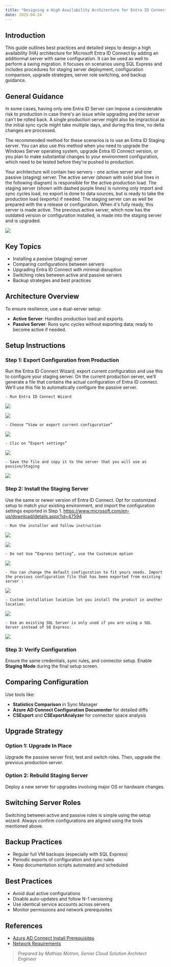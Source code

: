 ```yaml
---
title: "Designing a High Availability Architecture for Entra ID Connect"
date: 2025-04-24
---
```


## Introduction

This guide outlines best practices and detailed steps to design a high availability (HA) architecture for Microsoft Entra ID Connect by adding an additionnal server with same configuration.
It can be used as well to perform a swing migration.
It focuses on scenarios using SQL Express and includes procedures for staging server deployment, configuration comparison, upgrade strategies, server role switching, and backup guidance.

## General Guidance

In some cases, having only one Entra ID Server can impose a considerable risk to production in case there's an issue while upgrading and the server can't be rolled back. A single production server might also be impractical as the initial sync cycle might take multiple days, and during this time, no delta changes are processed.

The recommended method for these scenarios is to use an Entra ID Staging server. You can also use this method when you need to upgrade the Windows Server operating system, upgrade Entra ID Connect version, or you plan to make substantial changes to your environment configuration, which need to be tested before they're pushed to production.

Your architecture will contain two servers - one active server and one passive (staging) server. The active server (shown with solid blue lines in the following diagram) is responsible for the active production load. The staging server (shown with dashed purple lines) is running only import and sync cycles load, no export is done to data sources, but is ready to take the production load (exports) if needed.
The staging server can as well be prepared with the a release or configuration. When it's fully ready, this server is made active. The previous active server, which now has the outdated version or configuration installed, is made into the staging server and is upgraded.

![](assets/Swing%20migration%20or%20Adding%20additionnal%20Entra%20ID%20Connect%20Server/2025-04-24-15-55-55.png)

## Key Topics

- Installing a passive (staging) server
- Comparing configurations between servers
- Upgrading Entra ID Connect with minimal disruption
- Switching roles between active and passive servers
- Backup strategies and best practices

## Architecture Overview

To ensure resilience, use a dual-server setup:
- **Active Server**: Handles production load and exports.
- **Passive Server**: Runs sync cycles without exporting data; ready to become active if needed.

## Setup Instructions

### Step 1: Export Configuration from Production
Run the Entra ID Connect Wizard, export current configuration and use this to configure your staging server.
On the current production server, we’ll generate a file that contains the actual configuration of Entra ID connect. We’ll use this file to automatically configure the passive server.

    - Run Entra ID Connect Wizard

![](assets/Swing%20migration%20or%20Adding%20additionnal%20Entra%20ID%20Connect%20Server/2025-04-24-15-57-01.png)

![](assets/Swing%20migration%20or%20Adding%20additionnal%20Entra%20ID%20Connect%20Server/2025-04-24-15-57-18.png)

    - Choose “View or export current configuration”

![](assets/Swing%20migration%20or%20Adding%20additionnal%20Entra%20ID%20Connect%20Server/2025-04-24-15-57-38.png)

    - Clic on “Export settings”

![](assets/Swing%20migration%20or%20Adding%20additionnal%20Entra%20ID%20Connect%20Server/2025-04-24-15-58-00.png)

    - Save the file and copy it to the server that you will use as passive/Staging

![](assets/Swing%20migration%20or%20Adding%20additionnal%20Entra%20ID%20Connect%20Server/2025-04-24-15-58-37.png)



### Step 2: Install the Staging Server
Use the same or newer version of Entra ID Connect. Opt for customized setup to match your existing environment, and import the configuration settings exported in Step 1.
https://www.microsoft.com/en-us/download/details.aspx?id=47594

    - Run the installer and follow instruction

![](assets/Swing%20migration%20or%20Adding%20additionnal%20Entra%20ID%20Connect%20Server/2025-04-24-15-59-41.png)

![](assets/Swing%20migration%20or%20Adding%20additionnal%20Entra%20ID%20Connect%20Server/2025-04-24-15-59-51.png)

    - Do not Use “Express Setting”, use the Customize option

![](assets/Swing%20migration%20or%20Adding%20additionnal%20Entra%20ID%20Connect%20Server/2025-04-24-16-00-19.png)

    - You can change the default configuration to fit yours needs. Import the previous configuration file that has been exported from existing server :

![](assets/Swing%20migration%20or%20Adding%20additionnal%20Entra%20ID%20Connect%20Server/2025-04-24-16-01-19.png)

    - Custom installation location let you install the product in another location:

![](assets/Swing%20migration%20or%20Adding%20additionnal%20Entra%20ID%20Connect%20Server/2025-04-24-16-01-48.png)

    - Use an existing SQL Server is only used if you are using a SQL Server instead of SQ Express:

![](assets/Swing%20migration%20or%20Adding%20additionnal%20Entra%20ID%20Connect%20Server/2025-04-24-16-02-07.png)

### Step 3: Verify Configuration
Ensure the same credentials, sync rules, and connector setup. Enable **Staging Mode** during the final setup screen.

## Comparing Configuration

Use tools like:
- **Statistics Comparison** in Sync Manager
- **Azure AD Connect Configuration Documenter** for detailed diffs
- **CSExport** and **CSExportAnalyzer** for connector space analysis

## Upgrade Strategy

### Option 1: Upgrade In Place
Upgrade the passive server first, test and switch roles. Then, upgrade the previous production server.

### Option 2: Rebuild Staging Server
Deploy a new server for upgrades involving major OS or hardware changes.

## Switching Server Roles

Switching between active and passive roles is simple using the setup wizard. Always confirm configurations are aligned using the tools mentioned above.

## Backup Practices

- Regular full VM backups (especially with SQL Express)
- Periodic exports of configuration and sync rules
- Keep documentation scripts automated and scheduled

## Best Practices

- Avoid dual active configurations
- Disable auto-updates and follow N-1 versioning
- Use identical service accounts across servers
- Monitor permissions and network prerequisites

## References

- [Azure AD Connect Install Prerequisites](https://learn.microsoft.com/fr-fr/entra/identity/hybrid/connect/how-to-connect-install-prerequisites)
- [Network Requirements](https://learn.microsoft.com/fr-fr/entra/identity/hybrid/connect/reference-connect-ports)

> _Prepared by Mathias Motron, Senior Cloud Solution Architect Engineer_
